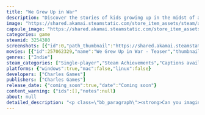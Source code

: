 ```yaml
---
title: "We Grew Up in War"
description: "Discover the stories of kids growing up in the midst of armed conflicts over the last three decades. Inspired by real testimonies, this narrative adventure follows the lives of children from Bosnia, Syria, and Ukraine."
image: "https://shared.akamai.steamstatic.com/store_item_assets/steam/apps/3254380/header.jpg?t=1730903141"
capsule_image: "https://shared.akamai.steamstatic.com/store_item_assets/steam/apps/3254380/cad621b2167ac4ce232fd347315166eca68ba080/capsule_231x87.jpg?t=1730903141"
categories: game
steamid: 3254380
screenshots: [{"id":0,"path_thumbnail":"https://shared.akamai.steamstatic.com/store_item_assets/steam/apps/3254380/ss_ff525c581eca9499e2623350900a463163fa92dc.600x338.jpg?t=1730903141","path_full":"https://shared.akamai.steamstatic.com/store_item_assets/steam/apps/3254380/ss_ff525c581eca9499e2623350900a463163fa92dc.1920x1080.jpg?t=1730903141"},{"id":1,"path_thumbnail":"https://shared.akamai.steamstatic.com/store_item_assets/steam/apps/3254380/ss_66cccf739096bb6aed9e0b42bb92ef041d933976.600x338.jpg?t=1730903141","path_full":"https://shared.akamai.steamstatic.com/store_item_assets/steam/apps/3254380/ss_66cccf739096bb6aed9e0b42bb92ef041d933976.1920x1080.jpg?t=1730903141"},{"id":2,"path_thumbnail":"https://shared.akamai.steamstatic.com/store_item_assets/steam/apps/3254380/ss_0eea6e543fd6d1154771df6222f425bb20a558aa.600x338.jpg?t=1730903141","path_full":"https://shared.akamai.steamstatic.com/store_item_assets/steam/apps/3254380/ss_0eea6e543fd6d1154771df6222f425bb20a558aa.1920x1080.jpg?t=1730903141"},{"id":3,"path_thumbnail":"https://shared.akamai.steamstatic.com/store_item_assets/steam/apps/3254380/ss_6a759931ea11a9b55f8c0cd0327ccfcb01876fd4.600x338.jpg?t=1730903141","path_full":"https://shared.akamai.steamstatic.com/store_item_assets/steam/apps/3254380/ss_6a759931ea11a9b55f8c0cd0327ccfcb01876fd4.1920x1080.jpg?t=1730903141"},{"id":4,"path_thumbnail":"https://shared.akamai.steamstatic.com/store_item_assets/steam/apps/3254380/ss_f707e58848a41deb29cbbcfa66a5e6f412769169.600x338.jpg?t=1730903141","path_full":"https://shared.akamai.steamstatic.com/store_item_assets/steam/apps/3254380/ss_f707e58848a41deb29cbbcfa66a5e6f412769169.1920x1080.jpg?t=1730903141"},{"id":5,"path_thumbnail":"https://shared.akamai.steamstatic.com/store_item_assets/steam/apps/3254380/ss_62185bddb4713805c803fcb94085883799f62128.600x338.jpg?t=1730903141","path_full":"https://shared.akamai.steamstatic.com/store_item_assets/steam/apps/3254380/ss_62185bddb4713805c803fcb94085883799f62128.1920x1080.jpg?t=1730903141"}]
movies: [{"id":257062329,"name":"We Grew Up in War - Teaser","thumbnail":"https://shared.akamai.steamstatic.com/store_item_assets/steam/apps/257062329/e459605c1d35c08ce3e5477f5b3996530119383f/movie_600x337.jpg?t=1728644815","webm":{"480":"http://video.akamai.steamstatic.com/store_trailers/257062329/movie480_vp9.webm?t=1728644815","max":"http://video.akamai.steamstatic.com/store_trailers/257062329/movie_max_vp9.webm?t=1728644815"},"mp4":{"480":"http://video.akamai.steamstatic.com/store_trailers/257062329/movie480.mp4?t=1728644815","max":"http://video.akamai.steamstatic.com/store_trailers/257062329/movie_max.mp4?t=1728644815"},"highlight":true}]
genres: ["Indie"]
steam_categories: ["Single-player","Steam Achievements","Captions available"]
platforms: {"windows":true,"mac":false,"linux":false}
developers: ["Charles Games"]
publishers: ["Charles Games"]
release_date: {"coming_soon":true,"date":"Coming soon"}
content_warning: {"ids":[],"notes":null}
about: null
detailed_description: "<p class=\"bb_paragraph\"><strong>Can you imagine your home becoming a hostile territory overnight, forcing you to live in constant fear for your family and friends? Hearing terrifying noises outside, while reassuring your younger sibling that everything will be all right? </strong></p><p class=\"bb_paragraph\">Each story in the game is based on real memories collected by the War Childhood Museum.</p><h2 class=\"bb_tag\"><strong>Meet Melisa, Mak, Anna and Zeina</strong></h2><p class=\"bb_paragraph\">Explore over 20 hand-crafted vignettes, each showing key moments from these children's lives and what shaped them as they were growing up. Mak gets separated from all his friends after his neighborhood is destroyed. Melisa repeatedly has to leave her friends and her home behind. Anna and her family are forced to hide in the basement for months.</p><p class=\"bb_paragraph\"></p><p class=\"bb_paragraph\"><img class=\"bb_img\" src=\"https://shared.akamai.steamstatic.com/store_item_assets/steam/apps/3254380/extras/v12_bench-dialogue.gif?t=1730903141\" /></p><h2 class=\"bb_tag\"><strong>Unpack the boxed memories </strong></h2><p class=\"bb_paragraph\">Assemble the correct timeline of events to uncover the complete story. Together, these memories form a complex, non-linear narrative in which children's inner worlds come to life. Glimpse into the lives of four children affected by conflicts from the past three decades. What do these children have in common, and where do their stories intersect?</p><p class=\"bb_paragraph\"><img class=\"bb_img\" src=\"https://shared.akamai.steamstatic.com/store_item_assets/steam/apps/3254380/extras/v5_placing-building-puzzle.gif?t=1730903141\" /></p><h2 class=\"bb_tag\"><strong>Inspired by real stories from Bosnia, Ukraine and Syria.</strong></h2><p class=\"bb_paragraph\">The game was created in close cooperation with the War Childhood Museum in Sarajevo and is inspired by the memories of real people who survived wars over the past three decades<strong>.</strong></p><h2 class=\"bb_tag\"><strong>We Grew Up in War</strong></h2><ul class=\"bb_ul\"><li><p class=\"bb_paragraph\">presents a perspective on armed conflicts that is rarely portrayed </p></li><li><p class=\"bb_paragraph\">offers over 20 interactive vignettes with diverse gameplay, ranging from sorting food supplies and battling imaginary monsters to overcoming phobias or securing a hiding shelter</p></li><li><p class=\"bb_paragraph\">features boxed memories that players can rearrange to uncover the complete story</p></li><li><p class=\"bb_paragraph\">draws from long-term historical research on war in Bosnia, Ukraine and Syria</p></li><li><p class=\"bb_paragraph\">reflects conflicts that shape the present, both past and ongoing</p></li></ul><p class=\"bb_paragraph\"></p><p class=\"bb_paragraph\"><img class=\"bb_img\" src=\"https://shared.akamai.steamstatic.com/store_item_assets/steam/apps/3254380/extras/v10_dissolving-silhouettes.gif?t=1730903141\" /></p><p class=\"bb_paragraph\"></p>"
---
```


